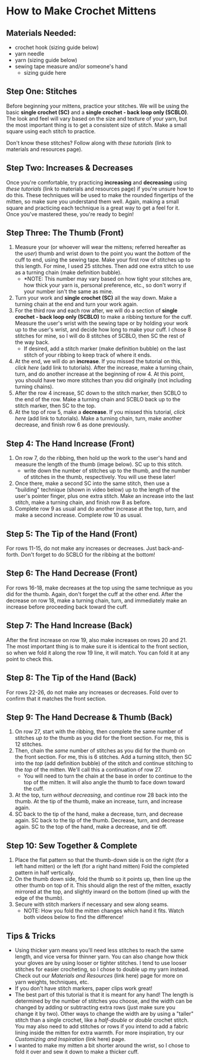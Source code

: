 # How to Make Crochet Mittens

## Materials Needed:
- crochet hook (sizing guide below)
- yarn needle
- yarn (sizing guide below)
- sewing tape measure and/or someone's hand
    - sizing guide here

## Step One: Stitches
Before beginning your mittens, practice your stitches. We will be using the basic **single crochet (SC)** and a **single crochet - back loop only (SCBLO)**. The look and feel will vary based on the size and texture of your yarn, but the most important thing is to get a consistent size of stitch. Make a small square using each stitch to practice. 

Don't know these stitches? Follow along with *these tutorials* (link to materials and resources page).

## Step Two: Increases & Decreases
Once you're comfortable, try practicing **increasing** and **decreasing** using *these tutorials* (link to materials and resources page) if you're unsure how to do this. These techniques will be used to make the rounded fingertips of the mitten, so make sure you understand them well. Again, making a small square and practicing each technique is a great way to get a feel for it. Once you've mastered these, you're ready to begin!

## Step Three: The Thumb (Front)
1. Measure your (or whoever will wear the mittens; referred hereafter as the *user*) thumb and wrist down to the point you want the *bottom* of the cuff to end, using the sewing tape. Make your first row of stitches up to this length. For mine, I used 25 stitches. Then add one extra stitch to use as a turning chain (make definition bubble).
    - *NOTE: This number may vary based on how tight your stitches are, how thick your yarn is, personal preference, etc., so don't worry if your number isn't the same as mine.
2. Turn your work and **single crochet (SC)** all the way down. Make a turning chain at the end and turn your work again. 
3. For the third row and each row after, we will do a section of **single crochet - back loop only (SCBLO)** to make a ribbing texture for the cuff. Measure the user's wrist with the sewing tape or by holding your work up to the user's wrist, and decide how long to make your cuff. I chose 8 stitches for mine, so I will do 8 stitches of SCBLO, then SC the rest of the way back.
    - If desired, add a stitch marker (make definition bubble) on the last stitch of your ribbing to keep track of where it ends.
3. At the end, we will do an **increase**. If you missed the tutorial on this, *click here* (add link to tutorials). After the increase, make a turning chain, turn, and do another increase at the beginning of row 4. At this point, you should have two more stitches than you did originally (not including turning chains).
4. After the row 4 increase, SC down to the stitch marker, then SCBLO to the end of the row. Make a turning chain and SCBLO back up to the stitch marker, then SC to the top.
5. At the top of row 5, make a **decrease**. If you missed this tutorial, *click here* (add link to tutorials). Make a turning chain, turn, make another decrease, and finish row 6 as done previously.

## Step 4: The Hand Increase (Front)
1. On row 7, do the ribbing, then hold up the work to the user's hand and measure the length of the thumb (image below). SC up to this stitch.
    - write down the number of stitches up to the thumb, and the number of stitches in the thumb, respectively. You will use these later!
2. Once there, make a second SC into the same stitch, then use a "building" technique (shown in video below) up to the length of the user's pointer finger, plus one extra stitch. Make an increase into the last stitch, make a turning chain, and finish row 8 as before.
3. Complete row 9 as usual and do another increase at the top, turn, and make a second increase. Complete row 10 as usual.

## Step 5: The Tip of the Hand (Front)
For rows 11-15, do not make any increases or decreases. Just back-and-forth. Don't forget to do SCBLO for the ribbing at the bottom!

## Step 6: The Hand Decrease (Front)
For rows 16-18, make decreases at the top using the same technique as you did for the thumb. Again, don't forget the cuff at the other end. After the decrease on row 18, make a turning chain, turn, and immediately make an increase before proceeding back toward the cuff.

## Step 7: The Hand Increase (Back)
After the first increase on row 19, also make increases on rows 20 and 21. The most important thing is to make sure it is identical to the front section, so when we fold it along the row 19 line, it will match. You can fold it at any point to check this.

## Step 8: The Tip of the Hand (Back)
For rows 22-26, do not make any increases or decreases. Fold over to confirm that it matches the front section.

## Step 9: The Hand Decrease & Thumb (Back)
1. On row 27, start with the ribbing, then complete the same number of stitches *up to* the thumb as you did for the front section. For me, this is 12 stitches. 
2. Then, chain the *same* number of stitches as you did for the thumb on the front section. For me, this is 6 stitches. Add a turning stitch, then SC into the *top* (add definition bubble) of the stitch and continue stitching to the *top* of the mitten. We'll call this a continuation of row 27.
    - You will need to turn the chain at the base in order to continue to the top of the mitten. It will also angle the thumb to face down toward the cuff.
3. At the top, turn *without decreasing*, and continue row 28 back into the thumb. At the tip of the thumb, make an increase, turn, and increase again.
4. SC back to the tip of the hand, make a decrease, turn, and decrease again. SC back to the tip of the thumb. Decrease, turn, and decrease again. SC to the top of the hand, make a decrease, and tie off.

## Step 10: Sew Together & Complete
1. Place the flat pattern so that the thumb-down side is on the right (for a left hand mitten) or the left (for a right hand mitten) Fold the completed pattern in half vertically. 
2. On the thumb down side, fold the thumb so it points up, then line up the other thumb on top of it. This should align the rest of the mitten, exactly mirrored at the top, and slightly inward on the bottom (lined up with the edge of the thumb). 
3. Secure with stitch markers if necessary and sew along seams. 
    - NOTE: How you fold the mitten changes which hand it fits. Watch both videos below to find the difference!


## Tips & Tricks
- Using thicker yarn means you'll need less stitches to reach the same length, and vice versa for thinner yarn. You can also change how thick your gloves are by using looser or tighter stitches. I tend to use looser stitches for easier crocheting, so I chose to double up my yarn instead. Check out our *Materials and Resources* (link here) page for more on yarn weights, techniques, etc. 
- If you don't have stitch markers, paper clips work great!
- The best part of this tutorial is that it is meant for any hand! The length is determined by the number of stitches you choose, and the width can be changed by adding or subtracting extra rows (just make sure you change it by two). Other ways to change the width are by using a "taller" stitch than a single crochet, like a *half-double* or *double* crochet stitch. You may also need to add stitches or rows if you intend to add a fabric lining inside the mitten for extra warmth. For more inspiration, try our *Customizing and Inspiration* (link here) page.
- I wanted to make my mitten a bit shorter around the wrist, so I chose to fold it over and sew it down to make a thicker cuff.